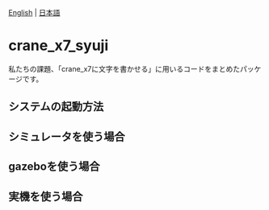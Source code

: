 [English](README.en.md) | [日本語](README.md)

# crane_x7_syuji

私たちの課題、「crane_x7に文字を書かせる」に用いるコードをまとめたパッケージです。

## システムの起動方法

## シミュレータを使う場合 

## gazeboを使う場合

## 実機を使う場合
